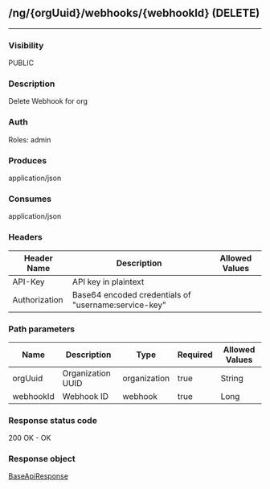 ## /ng/{orgUuid}/webhooks/{webhookId} (DELETE)
---
### Visibility
PUBLIC
### Description
Delete Webhook for org
### Auth
Roles: admin
### Produces
application/json
### Consumes
application/json
### Headers
| Header Name | Description | Allowed Values |
| ----------- | ----------- | ----------- |
| API-Key | API key in plaintext |  |
| Authorization | Base64 encoded credentials of &quot;username:service-key&quot; |  |
### Path parameters
| Name | Description | Type | Required | Allowed Values |
| ----------- | ----------- | ----------- | ----------- | ----------- |
| orgUuid | Organization UUID | organization | true | String |
| webhookId | Webhook ID | webhook | true | Long |
### Response status code
200 OK - OK
### Response object
[BaseApiResponse](<../../objects/BaseApiResponse.md>)
